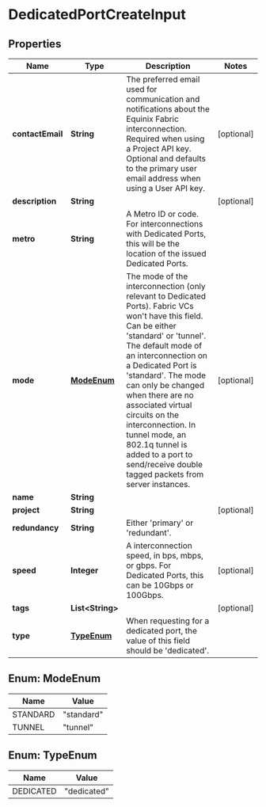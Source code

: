 

# DedicatedPortCreateInput


## Properties

| Name | Type | Description | Notes |
|------------ | ------------- | ------------- | -------------|
|**contactEmail** | **String** | The preferred email used for communication and notifications about the Equinix Fabric interconnection. Required when using a Project API key. Optional and defaults to the primary user email address when using a User API key. |  [optional] |
|**description** | **String** |  |  [optional] |
|**metro** | **String** | A Metro ID or code. For interconnections with Dedicated Ports, this will be the location of the issued Dedicated Ports. |  |
|**mode** | [**ModeEnum**](#ModeEnum) | The mode of the interconnection (only relevant to Dedicated Ports). Fabric VCs won&#39;t have this field. Can be either &#39;standard&#39; or &#39;tunnel&#39;.   The default mode of an interconnection on a Dedicated Port is &#39;standard&#39;. The mode can only be changed when there are no associated virtual circuits on the interconnection.   In tunnel mode, an 802.1q tunnel is added to a port to send/receive double tagged packets from server instances. |  [optional] |
|**name** | **String** |  |  |
|**project** | **String** |  |  [optional] |
|**redundancy** | **String** | Either &#39;primary&#39; or &#39;redundant&#39;. |  |
|**speed** | **Integer** | A interconnection speed, in bps, mbps, or gbps. For Dedicated Ports, this can be 10Gbps or 100Gbps. |  [optional] |
|**tags** | **List&lt;String&gt;** |  |  [optional] |
|**type** | [**TypeEnum**](#TypeEnum) | When requesting for a dedicated port, the value of this field should be &#39;dedicated&#39;. |  |



## Enum: ModeEnum

| Name | Value |
|---- | -----|
| STANDARD | &quot;standard&quot; |
| TUNNEL | &quot;tunnel&quot; |



## Enum: TypeEnum

| Name | Value |
|---- | -----|
| DEDICATED | &quot;dedicated&quot; |



